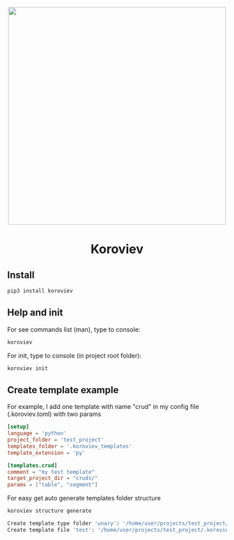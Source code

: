 <p  align="center">
<a  href="https://github.com/Egnod/koroviev">
<img width="500" src="https://gist.githubusercontent.com/Egnod/7cf16c66ed6da1656b069cf89b862aa8/raw/7bc095078d53f7384d5a5b44d47a2195fb76411c/krv_logo.svg">
</a>
<h1  align="center">
Koroviev
</h1>
</p>

## Install
```bash
pip3 install koroviev
```

## Help and init
For see commands list (man), type to console:
```bash
koroviev
```

For init, type to console (in project root folder):
```bash
koroviev init
```

## Create template example

For example, I add one template with name "crud" in my config file (.koroviev.toml) with two params
```toml
[setup]
language = 'python'
project_folder = 'test_project'
templates_folder = '.koroviev_templates'
template_extension = 'py'

[templates.crud]
comment = "my test template"
target_project_dir = "cruds/"
params = ["table", "segment"]
```

For easy get auto generate templates folder structure
```bash
koroviev structure generate
```
```bash
Create template type folder 'unary': '/home/user/projects/test_project/.koroviev_templates/unary'...
Create template file 'test': '/home/user/projects/test_project/.koroviev_templates/unary/test.py'...
```
